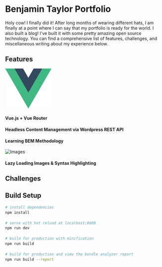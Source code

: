 # Benjamin Taylor Portfolio

 Holy cow! I finally did it! After long months of wearing different hats, I am finally at a point where I can say that my portfolio is ready for the world. I also built a blog! I've built it with some pretty amazing open source technology. You can find a comprehensive list of features, challenges, and miscellaneous writing about my experience below.


## Features
![Vue.js](./static/README_assets/vue.svg)
#### Vue.js + Vue Router

#### Headless Content Management via Wordpress REST API

#### Learning BEM Methodology

![Images](./static/README_assets/picture.svg)
#### Lazy Loading Images & Syntax Highlighting

## Challenges






## Build Setup 

``` bash
# install dependencies
npm install

# serve with hot reload at localhost:8080
npm run dev

# build for production with minification
npm run build

# build for production and view the bundle analyzer report
npm run build --report
```

